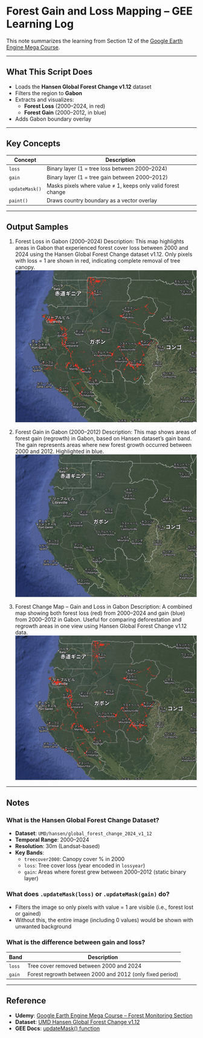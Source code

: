 # Forest Gain and Loss Mapping – GEE Learning Log

This note summarizes the learning from Section 12 of the [Google Earth Engine Mega Course](https://www.udemy.com/course/google-earth-engine-gis-remote-sensing/learn/lecture/43096400#overview).

---

## What This Script Does

- Loads the **Hansen Global Forest Change v1.12** dataset
- Filters the region to **Gabon**
- Extracts and visualizes:
  - **Forest Loss** (2000–2024, in red)
  - **Forest Gain** (2000–2012, in blue)
- Adds Gabon boundary overlay

---

## Key Concepts

| Concept | Description |
|--------|-------------|
| `loss` | Binary layer (1 = tree loss between 2000–2024) |
| `gain` | Binary layer (1 = tree gain between 2000–2012) |
| `updateMask()` | Masks pixels where value ≠ 1, keeps only valid forest change |
| `paint()` | Draws country boundary as a vector overlay |

---

## Output Samples
1. Forest Loss in Gabon (2000–2024)
Description:
This map highlights areas in Gabon that experienced forest cover loss between 2000 and 2024 using the Hansen Global Forest Change dataset v1.12.
Only pixels with loss = 1 are shown in red, indicating complete removal of tree canopy.
![](map_hansen_forestloss_2000-2024_gabon.png)

2. Forest Gain in Gabon (2000–2012)
Description:
This map shows areas of forest gain (regrowth) in Gabon, based on Hansen dataset’s gain band.
The gain represents areas where new forest growth occurred between 2000 and 2012. Highlighted in blue.
![](map_hansen_forestgain_2000-2024_gabon.png)

3. Forest Change Map – Gain and Loss in Gabon
Description:
A combined map showing both forest loss (red) from 2000–2024 and gain (blue) from 2000–2012 in Gabon.
Useful for comparing deforestation and regrowth areas in one view using Hansen Global Forest Change v1.12 data.
![](map_hansen_forestgainloss_2000-2024_gabon.png)

---

## Notes

### What is the Hansen Global Forest Change Dataset?
- **Dataset**: `UMD/hansen/global_forest_change_2024_v1_12`
- **Temporal Range**: 2000–2024
- **Resolution**: 30m (Landsat-based)
- **Key Bands**:
  - `treecover2000`: Canopy cover % in 2000
  - `loss`: Tree cover loss (year encoded in `lossyear`)
  - `gain`: Areas where forest grew between 2000–2012 (static binary layer)

### What does `.updateMask(loss)` or `.updateMask(gain)` do?
- Filters the image so only pixels with value = 1 are visible (i.e., forest lost or gained)
- Without this, the entire image (including 0 values) would be shown with unwanted background

### What is the difference between gain and loss?
| Band | Description |
|------|-------------|
| `loss` | Tree cover removed between 2000 and 2024 |
| `gain` | Forest regrowth between 2000 and 2012 (only fixed period) |

---

## Reference

- **Udemy**: [Google Earth Engine Mega Course – Forest Monitoring Section](https://www.udemy.com/course/google-earth-engine-gis-remote-sensing/learn/lecture/43096400)
- **Dataset**: [UMD Hansen Global Forest Change v1.12](https://developers.google.com/earth-engine/datasets/catalog/UMD_hansen_global_forest_change_2024_v1_12)
- **GEE Docs**: [updateMask() function](https://developers.google.com/earth-engine/apidocs/ee-image-updatemask)
